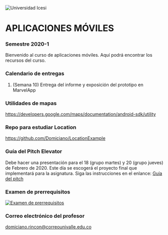 ![Universidad Icesi](https://www.icesi.edu.co/launiversidad/images/La_universidad/logosimbolos/Logo_icesi_JPG.jpg)
# APLICACIONES MÓVILES
### Semestre 2020-1

Bienvenido al curso de aplicaciones móviles. Aquí podrá encontrar los recursos del curso.

### Calendario de entregas
1. (Semana 10) Entrega del informe y exposición del prototipo en MarvelApp

### Utilidades de mapas
https://developers.google.com/maps/documentation/android-sdk/utility

### Repo para estudiar Location
https://github.com/Domiciano/LocationExample

### Guía del Pitch Elevator
Debe hacer una presentación para el 18 (grupo martes) y 20 (grupo jueves) de Febrero de 2020. Este día se escogerá el proyecto final que implementará para la asignatura. Siga las instrucciones en el enlance:
[Guía del pitch](https://github.com/Domiciano/AppMoviles201/blob/master/Asignatura/Gui%CC%81a%20sobre%20pitch.pdf)



### Examen de prerrequisitos
[![Examen de prerrequisitos](http://www.iconninja.com/files/825/688/946/pencil-list-done-checkmark-todo-exam-icon.png)](https://forms.gle/Y8Vjac5eqRDJCXDGA)


### Correo electrónico del profesor
domiciano.rincon@correounivalle.edu.co
